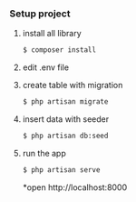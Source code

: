 ### Setup project

1. install all library 

    ```bash
    $ composer install
    ```

2. edit .env file

3. create table with migration

    ```bash
    $ php artisan migrate
    ```

4. insert data with seeder

    ```bash
    $ php artisan db:seed
    ```

5. run the app

    ```bash
    $ php artisan serve
    ```
    *open http://localhost:8000
